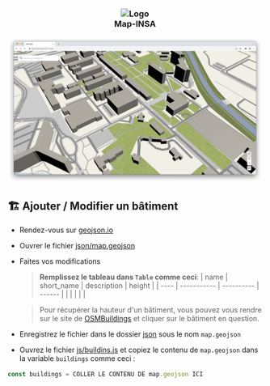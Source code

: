 <h3 align="center">
    <img src="https://github.com/ClubInfoINSAT.png" width="100" alt="Logo" />
    <br/>
	Map-INSA
</h3>

<p align="center">
  <img src="./assets/images/preview.png"/>
</p>


## 🏗️ Ajouter / Modifier un bâtiment

- Rendez-vous sur [geojson.io](https://geojson.io/)
- Ouvrer le fichier [json/map.geojson](./json/map.geojson)
- Faites vos modifications
  > **Remplissez le tableau dans `Table` comme ceci**:
  > | name | short_name | description | height |
  > | ---- | ----------- | ---------- | ------ |
  > |      |             |            |        |

  > Pour récupérer la hauteur d'un bâtiment, vous pouvez vous rendre sur le site de [OSMBuildings](https://www.osmbuildings.org/) et cliquer sur le bâtiment en question.
- Enregistrez le fichier dans le dossier [json](./json) sous le nom `map.geojson`
- Ouvrez le fichier [js/buildins.js](./js/buildins.js) et copiez le contenu de `map.geojson` dans la variable `buildings` comme ceci :


```js
const buildings = COLLER LE CONTENU DE map.geojson ICI
```


